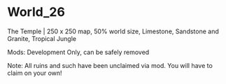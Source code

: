 # World_26

The Temple | 250 x 250 map, 50% world size, Limestone, Sandstone and Granite, Tropical Jungle

Mods: Development Only, can be safely removed

Note: All ruins and such have been unclaimed via mod. You will have to claim on your own!
